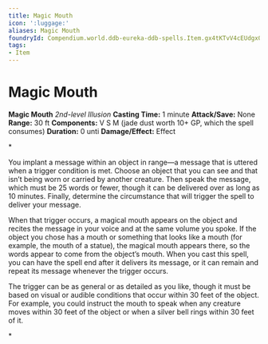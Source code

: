 ```yaml
---
title: Magic Mouth
icon: ':luggage:'
aliases: Magic Mouth
foundryId: Compendium.world.ddb-eureka-ddb-spells.Item.gx4tKTvV4cEUdgx0
tags:
- Item
---
```


# Magic Mouth

**Magic Mouth**
_2nd-level Illusion_
**Casting Time:** 1 minute
**Attack/Save:** None
**Range:** 30 ft
**Components:** V S M (jade dust worth 10+ GP, which the spell consumes)
**Duration:** 0 unti
**Damage/Effect:** Effect

*<p>You implant a message within an object in range—a message that is uttered when a trigger condition is met. Choose an object that you can see and that isn’t being worn or carried by another creature. Then speak the message, which must be 25 words or fewer, though it can be delivered over as long as 10 minutes. Finally, determine the circumstance that will trigger the spell to deliver your message.

When that trigger occurs, a magical mouth appears on the object and recites the message in your voice and at the same volume you spoke. If the object you chose has a mouth or something that looks like a mouth (for example, the mouth of a statue), the magical mouth appears there, so the words appear to come from the object’s mouth. When you cast this spell, you can have the spell end after it delivers its message, or it can remain and repeat its message whenever the trigger occurs.

The trigger can be as general or as detailed as you like, though it must be based on visual or audible conditions that occur within 30 feet of the object. For example, you could instruct the mouth to speak when any creature moves within 30 feet of the object or when a silver bell rings within 30 feet of it.</p>*